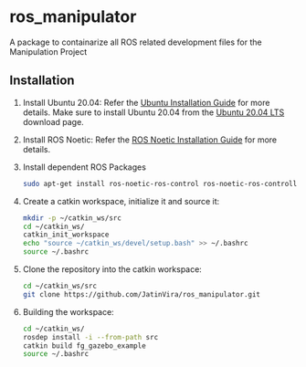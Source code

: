 # ros_manipulator

A package to containarize all ROS related development files for the Manipulation Project

## Installation

1. Install Ubuntu 20.04:
Refer the [Ubuntu Installation Guide](https://ubuntu.com/tutorials/install-ubuntu-desktop#1-overview) for more details.
Make sure to install Ubuntu 20.04 from the [Ubuntu 20.04 LTS](https://releases.ubuntu.com/focal/ubuntu-20.04.6-desktop-amd64.iso) download page.

2. Install ROS Noetic:
Refer the [ROS Noetic Installation Guide](http://wiki.ros.org/noetic/Installation/Ubuntu) for more details.

3. Install dependent ROS Packages

    ```bash
    sudo apt-get install ros-noetic-ros-control ros-noetic-ros-controllers ros-noetic-moveit
    ```

4. Create a catkin workspace, initialize it and source it:

    ```bash
    mkdir -p ~/catkin_ws/src
    cd ~/catkin_ws/
    catkin_init_workspace
    echo "source ~/catkin_ws/devel/setup.bash" >> ~/.bashrc
    source ~/.bashrc
    ```

5. Clone the repository into the catkin workspace:

    ```bash
    cd ~/catkin_ws/src
    git clone https://github.com/JatinVira/ros_manipulator.git
    ```

6. Building the workspace:

    ```bash
    cd ~/catkin_ws/
    rosdep install -i --from-path src
    catkin build fg_gazebo_example
    source ~/.bashrc
    ```

